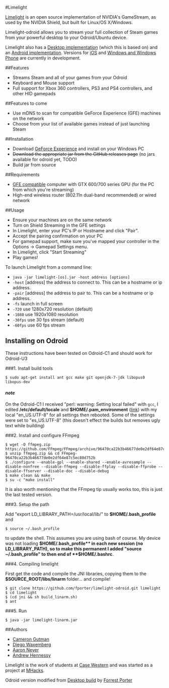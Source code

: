 #Limelight

[Limelight](https://github.com/limelight-stream) is an open source implementation of NVIDIA's GameStream, as used by the NVIDIA Shield, but built for Linux/OS X/Windows.

Limelight-odroid allows you to stream your full collection of Steam games from your powerful desktop to your Odroid/Ubuntu device.

Limelight also has a [Desktop implementation](https://github.com/limelight-stream/limelight-pc) (which this is based on) and an [Android implementation](https://github.com/limelight-stream/limelight-android). Versions for [iOS](https://github.com/limelight-stream/limelight-ios) and [Windows and Windows Phone](https://github.com/limelight-stream/limelight-windows) are currently in development.

##Features

* Streams Steam and all of your games from your Odroid
* Keyboard and Mouse support
* Full support for Xbox 360 controllers, PS3 and PS4 controllers, and other HID gamepads

##Features to come

* Use mDNS to scan for compatible GeForce Experience (GFE) machines on the network
* Choose from your list of available games instead of just launching Steam

##Installation

* Download [GeForce Experience](http://www.geforce.com/geforce-experience) and install on your Windows PC
* <s>Download the appropriate jar from the GitHub releases page</s> (no jars available for odroid yet, TODO)
* Build jar from source

##Requirements

* [GFE compatible](http://shield.nvidia.com/play-pc-games/) computer with GTX 600/700 series GPU (for the PC from which you're streaming)
* High-end wireless router (802.11n dual-band recommended) or wired network

##Usage

* Ensure your machines are on the same network
* Turn on Shield Streaming in the GFE settings
* In Limelight, enter your PC's IP or Hostname and click "Pair".
* Accept the pairing confirmation on your PC
* For gamepad support, make sure you've mapped your controller in the Options -> Gamepad Settings menu.
* In Limelight, click "Start Streaming"
* Play games!

To launch Limelight from a command line:
* `java -jar limelight-[os].jar -host address [options]`
* `-host` [address] the address to connect to. This can be a hostname or ip
  address.
* `-pair` [address] the address to pair to. This can be a hostname or ip address.
* `-fs` launch in full screen
* `-720` use 1280x720 resolution (default)
* `-1080` use 1920x1080 resolution
* `-30fps` use 30 fps stream (default)
* `-60fps` use 60 fps stream

## Installing on Odroid

These instructions have been tested on Odroid-C1 and should work for Odroid-U3

###1. Install build tools

```
$ sudo apt-get install ant gcc make git openjdk-7-jdk libopus0 libopus-dev
```
#### *note*
On the Odroid-C1 I received "perl: warning: Setting local failed" with `gcc`, I edited **/etc/default/locale** and **$HOME/.pam_environment** ([link](https://help.ubuntu.com/community/Locale)) with my local "en_US.UTF-8" for all settings then rebooted. Some of the settings were set to "es_US.UTF-8" (this doesn't effect the builds but removes ugly text while building)

###2. Install and configure FFmpeg

```
$ wget -O ffmpeg.zip https://github.com/FFmpeg/FFmpeg/archive/96470ca22b3b46677de0e2df64e87c5ec80d752b.zip
$ unzip ffmpeg.zip && cd FFmpeg-96470ca22b3b46677de0e2df64e87c5ec80d752b
$ ./configure --enable-gpl --enable-shared --enable-avresample --disable-nonfree --disable-ffmpeg --disable-ffplay --disable-ffprobe --disable-ffserver --disable-doc --disable-debug
$ make clean && make
$ su -c "make install"
```

It is also worth mentioning that the FFmpeg tip usually works too, this is just the last tested version.

###3. Setup the path

Add "export LD_LIBRARY_PATH=/usr/local/lib/" to **$HOME/.bash_profile** and

```
$ source ~/.bash_profile
```

to update the shell. This assumes you are using bash of course. My device was not loading **$HOME/.bash_profile** in each new session (no LD_LIBRARY_PATH), so to make this permanent I added "source ~/.bash_profile" to then end of **$HOME/.bashrc**.

###4. Compiling limelight

First get the code and compile the JNI libraries, copying them to the **$SOURCE_ROOT/libs/linarm** folder... and compile!

```
$ git clone https://github.com/fporter/limelight-odroid.git limelight
$ cd limelight
$ (cd jni && sh build_linarm.sh)
$ ant
```

###5. Run

```
$ java -jar limelight-linarm.jar
```

##Authors

* [Cameron Gutman](https://github.com/cgutman)  
* [Diego Waxemberg](https://github.com/dwaxemberg)  
* [Aaron Neyer](https://github.com/Aaronneyer)  
* [Andrew Hennessy](https://github.com/yetanothername)

Limelight is the work of students at [Case Western](http://case.edu) and was
started as a project at [MHacks](http://mhacks.org).

Odroid version modified from [Desktop build](https://github.com/limelight-stream/limelight-pc) by [Forrest Porter](https://github.com/fporter)
